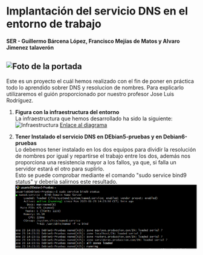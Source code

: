 
# Implantación del servicio DNS en el entorno de trabajo
#### SER - Guillermo Bárcena López, Francisco Mejías de Matos y Alvaro Jimenez talaverón <br>
![Foto de la portada](https://github.com/guillermo2005200/ProyectoSR-BLG-2223/blob/main/imagenes/download%20(6).jpeg)
---
Este es un proyecto el cuál hemos realizado con el fin de poner en práctica todo lo aprendido sobrer DNS y resolucion de nombres. Para explicarlo utilizaremos el guión proporcionado por nuestro profesor Jose Luis Rodríguez.

1. **Figura con la infraestructura del entorno** <br>
La infraestructura que hemos desarrollado ha sido la siguiente:<br>
![Infraestructura](https://github.com/guillermo2005200/ProyectoSR-BLG-2223/blob/main/imagenes/DiagramaProyectoDNS.png)
[Enlace al diagrama](https://drive.google.com/file/d/1OGA-V4_20N8UnIGlXNveywVdCZCEsaSm/view?usp=sharing)

2. **Tener Instalado el servicio DNS en DEbian5-pruebas y en Debian6-pruebas** <br>
Lo debemos tener instalado en los dos equipos para dividir la resolución de nombres por igual y repartirse el trabajo entre los dos, además nos proporciona una resistencia mayor a los fallos, ya que, si falla un servidor estará el otro para suplirlo.<br>
Esto se puede comprobar mediante el comando "sudo service bind9 status" y debería salirnos este resultado.
![status](imagenes/status.PNG)
